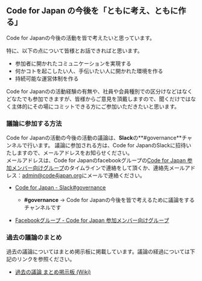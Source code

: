 Code for Japan の今後を「ともに考え、ともに作る」
-----

Code for Japanの今後の活動を皆で考えたいと思っています。
  
特に、以下の点について皆様とお話できればと思います。

* 参加者に開かれたコミュニケーションを実現する
* 何かコトを起こしたい人、手伝いたい人に開かれた環境を作る
* 持続可能な運営体制を作る

Code for Japanのの活動経験の有無や、社員や会員種別での区分けなどはなくどなたでも参加できますが、皆様からご意見を頂戴しますので、聞くだけではなく主体的にその場にコミットできる方にご参加いただきたいと思います。

### 議論に参加する方法

Code for Japanの活動の今後の活動の議論は、**Slack**の**#governance**チャンネルで行います。
議論に参加される方は、Code for JapanのSlackに招待いたしますので、メールアドレスをお知らせください。  
メールアドレスは、Code for Japanのfacebookグループの[Code for Japan 参加メンバー向けグループ](https://www.facebook.com/groups/codeforjapan/)のタイムラインで連絡をして頂くか、連絡先メールアドレス：<a href="mailto:admin@code4japan.org">admin@code4japan.org</a>にメールで連絡ください。

* [Code for Japan - Slack#governance](https://cfj.slack.com/messages/governance/)
    - **#governance** -> Code for Japanの今後を皆で考えるために議論をするチャンネルです

* [Facebookグループ - Code for Japan 参加メンバー向けグループ](https://www.facebook.com/groups/codeforjapan/)

### 過去の議論のまとめ

過去の議論についてはまとめ掲示板に掲載しています。議論の経過については下記のリンクを参照ください。

* [過去の議論 まとめ掲示板 (Wiki)](https://github.com/codeforjapan/governance/wiki/%E3%81%BE%E3%81%A8%E3%82%81%E6%8E%B2%E7%A4%BA%E6%9D%BF-(Wiki))


